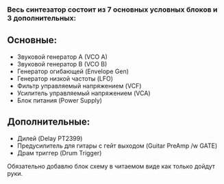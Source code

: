 ### Весь синтезатор состоит из 7 основных условных блоков и 3 дополнительных:

## Основные:
* Звуковой генератор A (VCO A)
* Звуковой генератор B (VCO B)
* Генератор огибающей (Envelope Gen)
* Генератор низкой частоты (LFO)
* Фильтр управляемый напряжением (VCF)
* Усилитель управляемый напряжением (VCA)
* Блок питания (Power Supply)

## Дополнительные:
* Дилей (Delay PT2399)
* Предусилитель для гитары с гейт выходом (Guitar PreAmp /w GATE)
* Драм триггер (Drum Trigger)

Обязательно добавлю блок схему в читаемом виде как только дойдут руки.